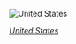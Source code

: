 
![United States](https://www.gstatic.com/prettyearth/assets/full/2014.jpg)

*[United States](https://www.google.com/maps/@41.304475,-112.247574,15z/data=!3m1!1e3)*
